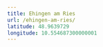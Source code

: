 ```yaml
---
title: Ehingen am Ries
url: /ehingen-am-ries/
latitude: 48.9639729
longitude: 10.554687300000001
---
```


